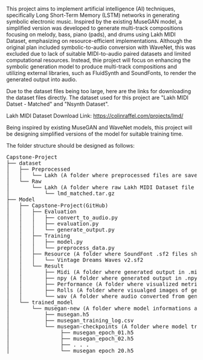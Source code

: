 This project aims to implement artificial intelligence (AI) techniques, specifically Long Short-Term Memory (LSTM) networks in generating symbolic electronic music. Inspired by the existing MuseGAN model, a simplified version was developed to generate multi-track compositions focusing on melody, bass, piano (pads), and drums using Lakh MIDI Dataset, emphasizing on resource-efficient implementations. Although the original plan included symbolic-to-audio conversion with WaveNet, this was excluded due to lack of suitable MIDI-to-audio paired datasets and limited computational resources. Instead, thie project will focus on enhancing the symbolic generation model to produce multi-track compositions and utilizing external libraries, such as FluidSynth and SoundFonts, to render the generated output into audio.

Due to the dataset files being too large, here are the links for downloading the dataset files directly. The dataset used for this project are "Lakh MIDI Datset - Matched" and "Nsynth Dataset".

Lakh MIDI Dataset Download Link:
https://colinraffel.com/projects/lmd/

Being inspired by existing MuseGAN and WaveNet models, this project will be designing simplified versions of the model for suitable training time.

The folder structure should be designed as follows:
<pre>Capstone-Project
├── dataset
│   ├── Preprocessed
│   │   └── Lakh (A folder where preprocessed files are saved)
│   └── Raw
│       └── Lakh (A folder where raw Lakh MIDI Dataset file should be saved)
│           └── lmd_matched.tar.gz
├── Model
│   ├── Capstone-Project(GitHub)
│   │   ├── Evaluation
│   │   │   ├── convert_to_audio.py
│   │   │   ├── evaluation.py
│   │   │   └── generate_output.py
│   │   ├── Training
│   │   │   ├── model.py
│   │   │   └── preprocess_data.py
│   │   ├── Resource (A folder where SoundFont .sf2 files shoule be saved)
│   │   │   └── Vintage Dreams Waves v2.sf2
│   │   └── Result
│   │       ├── Midi (A folder where generated output in .mid files are saved)
│   │       ├── npy (A folder where generated output in .npy files are saved)
│   │       ├── Performance (A folder where visualized metric plots are saved)
│   │       ├── Rolls (A folder where visualged images of generated outputs are saved)
│   │       └── wav (A folder where audio converted from generated outputs files are saved)
│   └── trained_model
│       └── musegan-new (A folder where model informations are saved)
│           ├── musegan.h5
│           ├── musegan_training_log.csv
│           └── musegan-checkpoints (A folder where model training checkpoints are saved)
│                ├── musegan_epoch_01.h5
│                ├── musegan_epoch_02.h5
│                ├── . . .
│                └── musegan_epoch_20.h5
</pre>
